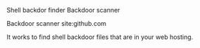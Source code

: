 Shell backdor finder
Backdoor scanner

Backdoor scanner site:github.com


It works to find shell backdoor files that are in your web hosting.
